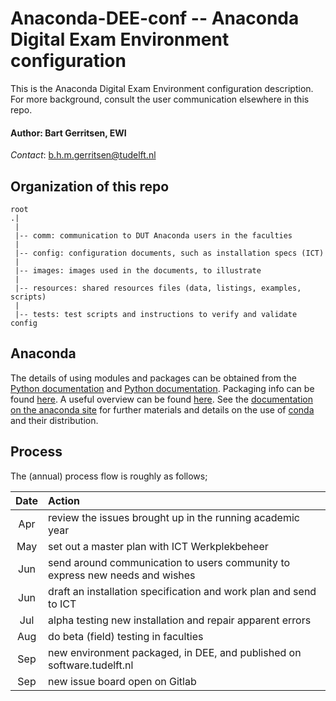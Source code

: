 # Anaconda-DEE-conf -- Anaconda Digital Exam Environment configuration

This is the Anaconda Digital Exam Environment configuration description. For more background, consult the user communication elsewhere in this repo.

#### Author: Bart Gerritsen, EWI

*Contact*: b.h.m.gerritsen@tudelft.nl


## Organization of this repo

```
root
.|
 |
 |-- comm: communication to DUT Anaconda users in the faculties
 |
 |-- config: configuration documents, such as installation specs (ICT)
 |
 |-- images: images used in the documents, to illustrate
 |
 |-- resources: shared resources files (data, listings, examples, scripts)
 |
 |-- tests: test scripts and instructions to verify and validate config
```

## Anaconda

The details of using modules and packages can be obtained from the [Python documentation](https://docs.python.org/3/installing/index.html) and [Python documentation](https://docs.python.org/3/distributing/index.html). Packaging info can be found [here](https://packaging.python.org/). A useful overview can be found [here](https://realpython.com/python-modules-packages/). See the [documentation on the anaconda site](https://docs.anaconda.com/anaconda/user-guide/getting-started/) for further materials and details on the use of [conda](https://conda.io/en/latest/index.html) and their distribution.

## Process

The (annual) process flow is roughly as follows;

| Date | Action |
|:----:|:-------|
| Apr | review the issues brought up in the running academic year |
| May | set out a master plan with ICT Werkplekbeheer |
| Jun | send around communication to users community to express new needs and wishes |
| Jun | draft an installation specification and work plan and send to ICT |
| Jul | alpha testing new installation and repair apparent errors |
| Aug | do beta (field) testing in faculties |
| Sep | new environment packaged, in DEE, and published on software.tudelft.nl |
| Sep | new issue board open on Gitlab |
